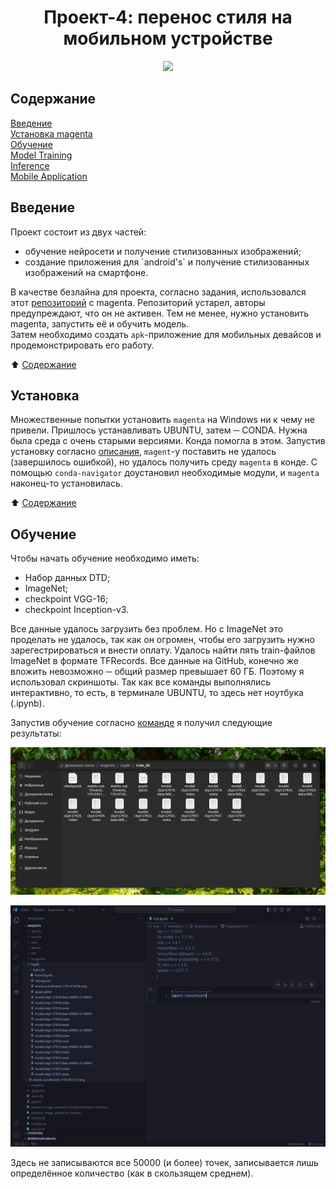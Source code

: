 <div align="center">
  
# Проект-4: перенос стиля на мобильном устройстве
<img src="https://souz-market.ru/wp-content/uploads/6/4/b/64b61984b74427962adec58b1cfbdc5c.jpeg" height="480" />
</div>  
  
## Содержание
[Введение](./README.md#Введение)<br> 
[Установка magenta](./README.md#Установка)<br>
[Обучение](./README.md#Обучение)<br>
[Model Training](./README.md#Model-Training)<br>
[Inference](./README.md#Inference)<br>
[Mobile Application](./README.md#Mobile-Application)

## Введение  
Проект состоит из двух частей:  
<ul>
<li>обучение нейросети и получение стилизованных изображений;</li>
<li>создание приложения для `android's` и получение стилизованных изображений на смартфоне.</li>
</ul>

В качестве безлайна для проекта, согласно задания, использовался этот [репозиторий](https://github.com/magenta/magenta/tree/main) с magenta. Репозиторий устарел, авторы предупреждают, что он не активен. Тем не менее, нужно установить magenta, запустить её и обучить модель.  
Затем необходимо создать `apk`-приложение для мобильных девайсов и продемонстрировать его работу.  
  
:arrow_up: [Содержание](./README.md#Содержание)  
  
## Установка
Множественные попытки установить `magenta` на Windows ни к чему не привели. Пришлось устанавливать UBUNTU, затем ─ CONDA. Нужна была среда с очень старыми версиями. Конда помогла в этом. Запустив установку согласно [описания](https://github.com/magenta/magenta/tree/main), `magent`-у поставить не удалось (завершилось ошибкой), но удалось получить среду `magenta` в конде. С помощью `conda-navigator` доустановил необходимые модули, и `magenta` наконец-то установилась.  

:arrow_up: [Содержание](./README.md#Содержание)  

## Обучение  
Чтобы начать обучение необходимо иметь:  
<ul>
  <li>Набор данных DTD;</li>
  <li>ImageNet;</li>
  <li>checkpoint VGG-16;</li>
  <li>checkpoint Inception-v3.</li>
</ul>  

Все данные удалось загрузить без проблем. Но с ImageNet это проделать не удалось, так как он огромен, чтобы его загрузить нужно зарегестрироваться и внести оплату. Удалось найти пять train-файлов ImageNet в формате TFRecords. Все данные на GitHub, конечно же вложить невозможно ─ общий размер превышает 60 ГБ. Поэтому я использовал скриншоты. Так как все команды выполнялись интерактивно, то есть, в терминале UBUNTU, то здесь нет ноутбука (.ipynb).  

Запустив обучение согласно [команде](https://github.com/magenta/magenta/tree/main/magenta/models/arbitrary_image_stylization#training-a-model) я получил следующие результаты:  

![](Training/result_training.png)  

![](Training/logout.png)

Здесь не записываются все 50000 (и более) точек, записывается лишь определённое количество (как в скользящем среднем).













